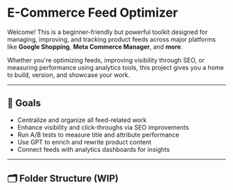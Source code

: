 # E-Commerce Feed Optimizer

Welcome! This is a beginner-friendly but powerful toolkit designed for managing, improving, and tracking product feeds across major platforms like **Google Shopping**, **Meta Commerce Manager**, and **more**.

Whether you're optimizing feeds, improving visibility through SEO, or measuring performance using analytics tools, this project gives you a home to build, version, and showcase your work.

---

## 🚀 Goals

- Centralize and organize all feed-related work
- Enhance visibility and click-throughs via SEO improvements
- Run A/B tests to measure title and attribute performance
- Use GPT to enrich and rewrite product content
- Connect feeds with analytics dashboards for insights

---

## 🗂 Folder Structure (WIP)

